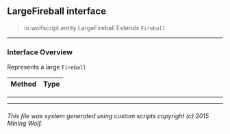 ## LargeFireball __interface__

>io.wolfscript.entity.LargeFireball
>Extends `Fireball`

---

### Interface Overview

Represents a large `Fireball`

Method | Type   
--- | :--- 



---

---


###### This file was system generated using custom scripts copyright (c) 2015 Mining Wolf.
	

